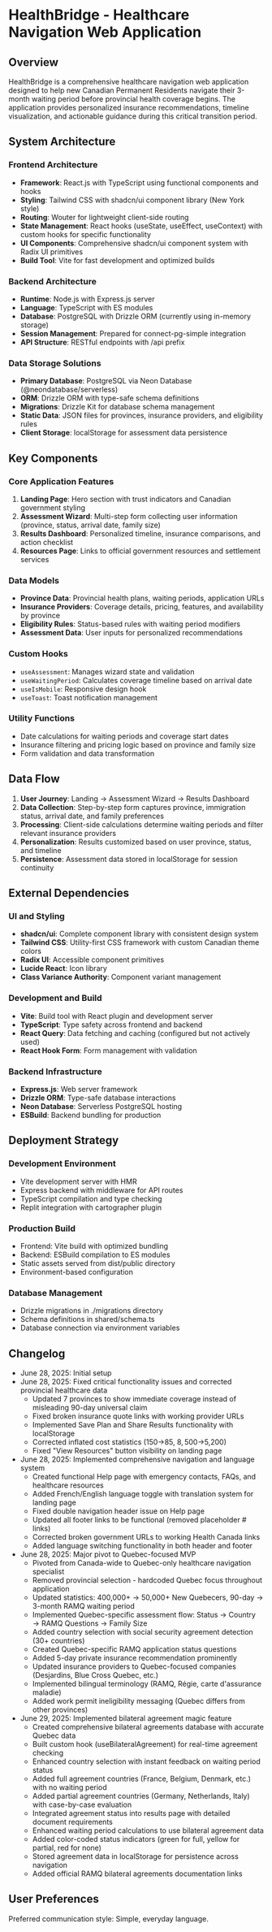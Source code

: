 # HealthBridge - Healthcare Navigation Web Application

## Overview

HealthBridge is a comprehensive healthcare navigation web application designed to help new Canadian Permanent Residents navigate their 3-month waiting period before provincial health coverage begins. The application provides personalized insurance recommendations, timeline visualization, and actionable guidance during this critical transition period.

## System Architecture

### Frontend Architecture
- **Framework**: React.js with TypeScript using functional components and hooks
- **Styling**: Tailwind CSS with shadcn/ui component library (New York style)
- **Routing**: Wouter for lightweight client-side routing
- **State Management**: React hooks (useState, useEffect, useContext) with custom hooks for specific functionality
- **UI Components**: Comprehensive shadcn/ui component system with Radix UI primitives
- **Build Tool**: Vite for fast development and optimized builds

### Backend Architecture
- **Runtime**: Node.js with Express.js server
- **Language**: TypeScript with ES modules
- **Database**: PostgreSQL with Drizzle ORM (currently using in-memory storage)
- **Session Management**: Prepared for connect-pg-simple integration
- **API Structure**: RESTful endpoints with /api prefix

### Data Storage Solutions
- **Primary Database**: PostgreSQL via Neon Database (@neondatabase/serverless)
- **ORM**: Drizzle ORM with type-safe schema definitions
- **Migrations**: Drizzle Kit for database schema management
- **Static Data**: JSON files for provinces, insurance providers, and eligibility rules
- **Client Storage**: localStorage for assessment data persistence

## Key Components

### Core Application Features
1. **Landing Page**: Hero section with trust indicators and Canadian government styling
2. **Assessment Wizard**: Multi-step form collecting user information (province, status, arrival date, family size)
3. **Results Dashboard**: Personalized timeline, insurance comparisons, and action checklist
4. **Resources Page**: Links to official government resources and settlement services

### Data Models
- **Province Data**: Provincial health plans, waiting periods, application URLs
- **Insurance Providers**: Coverage details, pricing, features, and availability by province
- **Eligibility Rules**: Status-based rules with waiting period modifiers
- **Assessment Data**: User inputs for personalized recommendations

### Custom Hooks
- `useAssessment`: Manages wizard state and validation
- `useWaitingPeriod`: Calculates coverage timeline based on arrival date
- `useIsMobile`: Responsive design hook
- `useToast`: Toast notification management

### Utility Functions
- Date calculations for waiting periods and coverage start dates
- Insurance filtering and pricing logic based on province and family size
- Form validation and data transformation

## Data Flow

1. **User Journey**: Landing → Assessment Wizard → Results Dashboard
2. **Data Collection**: Step-by-step form captures province, immigration status, arrival date, and family preferences
3. **Processing**: Client-side calculations determine waiting periods and filter relevant insurance providers
4. **Personalization**: Results customized based on user province, status, and timeline
5. **Persistence**: Assessment data stored in localStorage for session continuity

## External Dependencies

### UI and Styling
- **shadcn/ui**: Complete component library with consistent design system
- **Tailwind CSS**: Utility-first CSS framework with custom Canadian theme colors
- **Radix UI**: Accessible component primitives
- **Lucide React**: Icon library
- **Class Variance Authority**: Component variant management

### Development and Build
- **Vite**: Build tool with React plugin and development server
- **TypeScript**: Type safety across frontend and backend
- **React Query**: Data fetching and caching (configured but not actively used)
- **React Hook Form**: Form management with validation

### Backend Infrastructure
- **Express.js**: Web server framework
- **Drizzle ORM**: Type-safe database interactions
- **Neon Database**: Serverless PostgreSQL hosting
- **ESBuild**: Backend bundling for production

## Deployment Strategy

### Development Environment
- Vite development server with HMR
- Express backend with middleware for API routes
- TypeScript compilation and type checking
- Replit integration with cartographer plugin

### Production Build
- Frontend: Vite build with optimized bundling
- Backend: ESBuild compilation to ES modules
- Static assets served from dist/public directory
- Environment-based configuration

### Database Management
- Drizzle migrations in ./migrations directory
- Schema definitions in shared/schema.ts
- Database connection via environment variables

## Changelog
- June 28, 2025: Initial setup
- June 28, 2025: Fixed critical functionality issues and corrected provincial healthcare data
  - Updated 7 provinces to show immediate coverage instead of misleading 90-day universal claim
  - Fixed broken insurance quote links with working provider URLs
  - Implemented Save Plan and Share Results functionality with localStorage
  - Corrected inflated cost statistics ($150→$85, $8,500→$5,200)
  - Fixed "View Resources" button visibility on landing page
- June 28, 2025: Implemented comprehensive navigation and language system
  - Created functional Help page with emergency contacts, FAQs, and healthcare resources
  - Added French/English language toggle with translation system for landing page
  - Fixed double navigation header issue on Help page
  - Updated all footer links to be functional (removed placeholder # links)
  - Corrected broken government URLs to working Health Canada links
  - Added language switching functionality in both header and footer
- June 28, 2025: Major pivot to Quebec-focused MVP
  - Pivoted from Canada-wide to Quebec-only healthcare navigation specialist
  - Removed provincial selection - hardcoded Quebec focus throughout application
  - Updated statistics: 400,000+ → 50,000+ New Quebecers, 90-day → 3-month RAMQ waiting period
  - Implemented Quebec-specific assessment flow: Status → Country → RAMQ Questions → Family Size
  - Added country selection with social security agreement detection (30+ countries)
  - Created Quebec-specific RAMQ application status questions
  - Added 5-day private insurance recommendation prominently
  - Updated insurance providers to Quebec-focused companies (Desjardins, Blue Cross Quebec, etc.)
  - Implemented bilingual terminology (RAMQ, Régie, carte d'assurance maladie)
  - Added work permit ineligibility messaging (Quebec differs from other provinces)
- June 29, 2025: Implemented bilateral agreement magic feature
  - Created comprehensive bilateral agreements database with accurate Quebec data
  - Built custom hook (useBilateralAgreement) for real-time agreement checking
  - Enhanced country selection with instant feedback on waiting period status
  - Added full agreement countries (France, Belgium, Denmark, etc.) with no waiting period
  - Added partial agreement countries (Germany, Netherlands, Italy) with case-by-case evaluation
  - Integrated agreement status into results page with detailed document requirements
  - Enhanced waiting period calculations to use bilateral agreement data
  - Added color-coded status indicators (green for full, yellow for partial, red for none)
  - Stored agreement data in localStorage for persistence across navigation
  - Added official RAMQ bilateral agreements documentation links

## User Preferences

Preferred communication style: Simple, everyday language.